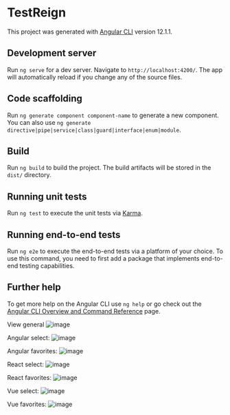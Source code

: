 # TestReign

This project was generated with [Angular CLI](https://github.com/angular/angular-cli) version 12.1.1.

## Development server

Run `ng serve` for a dev server. Navigate to `http://localhost:4200/`. The app will automatically reload if you change any of the source files.

## Code scaffolding

Run `ng generate component component-name` to generate a new component. You can also use `ng generate directive|pipe|service|class|guard|interface|enum|module`.

## Build

Run `ng build` to build the project. The build artifacts will be stored in the `dist/` directory.

## Running unit tests

Run `ng test` to execute the unit tests via [Karma](https://karma-runner.github.io).

## Running end-to-end tests

Run `ng e2e` to execute the end-to-end tests via a platform of your choice. To use this command, you need to first add a package that implements end-to-end testing capabilities.

## Further help

To get more help on the Angular CLI use `ng help` or go check out the [Angular CLI Overview and Command Reference](https://angular.io/cli) page.

View general
![image](https://user-images.githubusercontent.com/84646014/172453240-4f377694-6bee-4429-913d-4f6839026e3e.png)

Angular select:
![image](https://user-images.githubusercontent.com/84646014/172453481-84ccc04d-ce11-445c-9894-f5e8681f6ef7.png)

Angular favorites:
![image](https://user-images.githubusercontent.com/84646014/172453582-da90ffc7-5151-4482-afc4-bffc5cd2b602.png)

React select:
![image](https://user-images.githubusercontent.com/84646014/172453769-995bf62c-1e59-45da-be15-6c8275a14329.png)

React favorites:
![image](https://user-images.githubusercontent.com/84646014/172453861-a4333d68-c45e-45b8-bd93-251306dd31ab.png)

Vue select:
![image](https://user-images.githubusercontent.com/84646014/172454020-3e4ae45d-02a2-4cf0-ba05-eb020cb0cd44.png)


Vue favorites:
![image](https://user-images.githubusercontent.com/84646014/172454131-dffee681-f2ec-4c16-ad62-daac0eded795.png)


